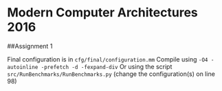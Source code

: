 # Modern Computer Architectures 2016

##Assignment 1

Final configuration is in `cfg/final/configuration.mm`
Compile using `-O4 -autoinline -prefetch -d -fexpand-div`
Or using the script `src/RunBenchmarks/RunBenchmarks.py` (change the configuration(s) on line 98)


